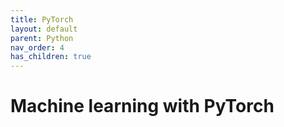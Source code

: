 ```yaml
---
title: PyTorch
layout: default
parent: Python
nav_order: 4
has_children: true
---
```


# Machine learning with PyTorch
